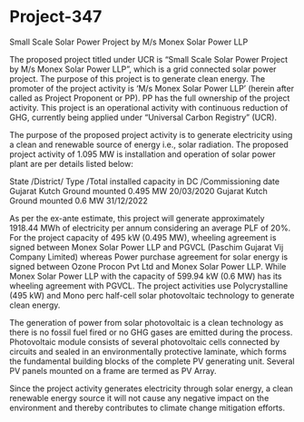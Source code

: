 # Project-347
Small Scale Solar Power Project by M/s Monex Solar Power LLP

The proposed project titled under UCR is “Small Scale Solar Power Project by M/s Monex Solar Power
LLP”, which is a grid connected solar power project. The purpose of this project is to generate clean
energy. The promoter of the project activity is ‘M/s Monex Solar Power LLP’ (herein after called as
Project Proponent or PP). PP has the full ownership of the project activity. This project is an
operational activity with continuous reduction of GHG, currently being applied under “Universal
Carbon Registry” (UCR).

The purpose of the proposed project activity is to generate electricity using a clean and renewable
source of energy i.e., solar radiation. The proposed project activity of 1.095 MW is installation and
operation of solar power plant are per details listed below:

State /District/ Type /Total installed capacity in DC /Commissioning date
Gujarat Kutch Ground mounted 0.495 MW 20/03/2020
Gujarat Kutch Ground mounted 0.6 MW 31/12/2022

As per the ex-ante estimate, this project will generate approximately 1918.44 MWh of electricity per
annum considering an average PLF of 20%. For the project capacity of 495 kW (0.495 MW), wheeling
agreement is signed between Monex Solar Power LLP and PGVCL (Paschim Gujarat Vij Company
Limited) whereas Power purchase agreement for solar energy is signed between Ozone Procon Pvt Ltd
and Monex Solar Power LLP. While Monex Solar Power LLP with the capacity of 599.94 kW (0.6
MW) has its wheeling agreement with PGVCL. The project activities use Polycrystalline (495 kW) and
Mono perc half-cell solar photovoltaic technology to generate clean energy. 

The generation of power from solar photovoltaic is a clean technology as there is no fossil fuel fired or no GHG gases are
emitted during the process. Photovoltaic module consists of several photovoltaic cells connected by
circuits and sealed in an environmentally protective laminate, which forms the fundamental building
blocks of the complete PV generating unit. Several PV panels mounted on a frame are termed as PV
Array. 

Since the project activity generates electricity through solar energy, a clean renewable energy source
it will not cause any negative impact on the environment and thereby contributes to climate change
mitigation efforts.
